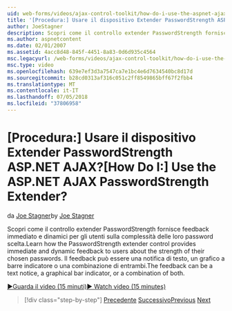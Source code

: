 ```yaml
---
uid: web-forms/videos/ajax-control-toolkit/how-do-i-use-the-aspnet-ajax-passwordstrength-extender
title: '[Procedura:] Usare il dispositivo Extender PasswordStrength ASP.NET AJAX? | Microsoft Docs'
author: JoeStagner
description: Scopri come il controllo extender PasswordStrength fornisce feedback immediato e dinamici per gli utenti sulla complessità delle loro password scelta. Commenti c...
ms.author: aspnetcontent
ms.date: 02/01/2007
ms.assetid: 4acc8d48-845f-4451-8a83-0d6d935c4564
msc.legacyurl: /web-forms/videos/ajax-control-toolkit/how-do-i-use-the-aspnet-ajax-passwordstrength-extender
msc.type: video
ms.openlocfilehash: 639e7ef3d3a7547ca7e1bc4e6d7634540bc8d17d
ms.sourcegitcommit: b28cd0313af316c051c2ff8549865bff67f2fbb4
ms.translationtype: MT
ms.contentlocale: it-IT
ms.lasthandoff: 07/05/2018
ms.locfileid: "37806958"
---
```

<a name="how-do-i-use-the-aspnet-ajax-passwordstrength-extender"></a><span data-ttu-id="c6e16-105">[Procedura:] Usare il dispositivo Extender PasswordStrength ASP.NET AJAX?</span><span class="sxs-lookup"><span data-stu-id="c6e16-105">[How Do I:] Use the ASP.NET AJAX PasswordStrength Extender?</span></span>
====================
<span data-ttu-id="c6e16-106">da [Joe Stagner](https://github.com/JoeStagner)</span><span class="sxs-lookup"><span data-stu-id="c6e16-106">by [Joe Stagner](https://github.com/JoeStagner)</span></span>

<span data-ttu-id="c6e16-107">Scopri come il controllo extender PasswordStrength fornisce feedback immediato e dinamici per gli utenti sulla complessità delle loro password scelta.</span><span class="sxs-lookup"><span data-stu-id="c6e16-107">Learn how the PasswordStrength extender control provides immediate and dynamic feedback to users about the strength of their chosen passwords.</span></span> <span data-ttu-id="c6e16-108">Il feedback può essere una notifica di testo, un grafico a barre indicatore o una combinazione di entrambi.</span><span class="sxs-lookup"><span data-stu-id="c6e16-108">The feedback can be a text notice, a graphical bar indicator, or a combination of both.</span></span>

[<span data-ttu-id="c6e16-109">&#9654;Guarda il video (15 minuti)</span><span class="sxs-lookup"><span data-stu-id="c6e16-109">&#9654; Watch video (15 minutes)</span></span>](https://channel9.msdn.com/Blogs/ASP-NET-Site-Videos/how-do-i-use-the-aspnet-ajax-passwordstrength-extender)

> [!div class="step-by-step"]
> <span data-ttu-id="c6e16-110">[Precedente](how-do-i-use-the-aspnet-ajax-dropshadow-extender.md)
> [Successivo](how-do-i-get-started-with-the-aspnet-ajax-animation-extender-control.md)</span><span class="sxs-lookup"><span data-stu-id="c6e16-110">[Previous](how-do-i-use-the-aspnet-ajax-dropshadow-extender.md)
[Next](how-do-i-get-started-with-the-aspnet-ajax-animation-extender-control.md)</span></span>
